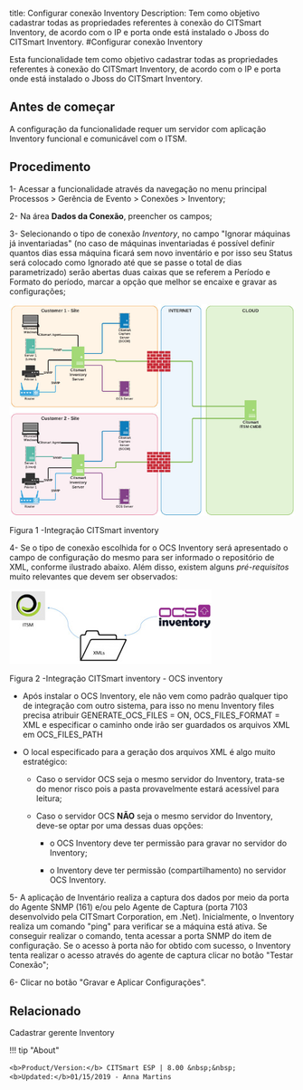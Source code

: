 title: Configurar conexão Inventory
Description: Tem como objetivo cadastrar todas as propriedades referentes à conexão do CITSmart Inventory, de acordo com o IP e porta onde está instalado o Jboss do CITSmart Inventory.
#Configurar conexão Inventory

Esta funcionalidade tem como objetivo cadastrar todas as propriedades referentes
à conexão do CITSmart Inventory, de acordo com o IP e porta onde está instalado
o Jboss do CITSmart Inventory.

Antes de começar
--------------------

A configuração da funcionalidade requer um servidor com aplicação Inventory
funcional e comunicável com o ITSM.

Procedimento
----------------

1-  Acessar a funcionalidade através da navegação no menu principal Processos \>
    Gerência de Evento \> Conexões \> Inventory;

2-  Na área **Dados da Conexão**, preencher os campos;

3-  Selecionando o tipo de conexão *Inventory*, no campo "Ignorar máquinas já
    inventariadas" (no caso de máquinas inventariadas é possível definir quantos
    dias essa máquina ficará sem novo inventário e por isso seu Status será
    colocado como Ignorado até que se passe o total de dias parametrizado) serão
    abertas duas caixas que se referem a Período e Formato do período, marcar a
    opção que melhor se encaixe e gravar as configurações;

![inventory integracao](images/conexao-inventory.jpg)

   Figura 1 -Integração CITSmart inventory


4-  Se o tipo de conexão escolhida for o OCS Inventory será apresentado o campo de configuração do mesmo para ser informado o repositório de XML, conforme ilustrado abaixo. Além disso, existem alguns *pré-requisitos* muito relevantes que devem ser observados:

![ocs](images/conexao-inventory-2.jpg)
   
Figura 2 -Integração CITSmart inventory - OCS inventory


 -   Após instalar o OCS Inventory, ele não vem como padrão qualquer tipo de
    integração com outro sistema, para isso no menu Inventory files precisa
    atribuir GENERATE_OCS_FILES = ON, OCS_FILES_FORMAT = XML e especificar o
    caminho onde irão ser guardados os arquivos XML em OCS_FILES_PATH

-   O local especificado para a geração dos arquivos XML é algo muito
    estratégico:

    -   Caso o servidor OCS seja o mesmo servidor do Inventory, trata-se do
        menor risco pois a pasta provavelmente estará acessível para leitura;

    -   Caso o servidor OCS **NÃO** seja o mesmo servidor do Inventory, deve-se
        optar por uma dessas duas opções:

        -   o OCS Inventory deve ter permissão para gravar no servidor do
            Inventory;

        -   o Inventory deve ter permissão (compartilhamento) no servidor OCS
            Inventory.

5-  A aplicação de Inventário realiza a captura dos dados por meio da porta do
    Agente SNMP (161) e/ou pelo Agente de Captura (porta 7103 desenvolvido pela
    CITSmart Corporation, em .Net). Inicialmente, o Inventory realiza um comando
    "ping" para verificar se a máquina está ativa. Se conseguir realizar o
    comando, tenta acessar a porta SNMP do item de configuração. Se o acesso à
    porta não for obtido com sucesso, o Inventory tenta realizar o acesso
    através do agente de captura clicar no botão "Testar Conexão";

6-  Clicar no botão "Gravar e Aplicar Configurações".

Relacionado
-------

Cadastrar gerente Inventory



!!! tip "About"

    <b>Product/Version:</b> CITSmart ESP | 8.00 &nbsp;&nbsp;
    <b>Updated:</b>01/15/2019 - Anna Martins
